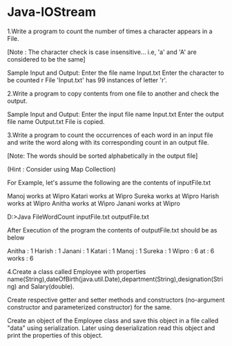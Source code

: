 # Java-IOStream

1.Write a program to count the number of times a character appears in a File. 

[Note :  The character check is case insensitive... i.e, 'a' and 'A' are considered to be the same]

Sample Input and Output:
Enter the file name
Input.txt
Enter the character to be counted
r
File 'Input.txt' has 99 instances of letter 'r'.


2.Write a program to copy contents from one file to another and check the output.

Sample Input and Output:
Enter the input file name
Input.txt
Enter the output file name
Output.txt
File is copied.


3.Write a program to count the occurrences of each word in an input file and write the word along with its corresponding count in an output file.

[Note: The words should be sorted alphabetically in the output file]

(Hint : Consider using Map Collection)

For Example, let's assume the following are the contents of inputFile.txt

Manoj works at Wipro
Katari works at Wipro
Sureka works at Wipro
Harish works at Wipro
Anitha works at Wipro
Janani works at Wipro

D:\>Java FileWordCount inputFile.txt outputFile.txt

After Execution of the program the contents of outputFile.txt should be as below

Anitha : 1
Harish : 1
Janani : 1
Katari : 1
Manoj : 1
Sureka : 1
Wipro : 6
at : 6
works : 6


4.Create a class called Employee with properties name(String),dateOfBirth(java.util.Date),department(String),designation(String) and Salary(double).

Create respective getter and setter methods and constructors (no-argument constructor and parameterized constructor) for the same.

Create an object of the Employee class and save this object in a file called "data" using serialization.
Later using deserialization read this object and print the properties of this object.
